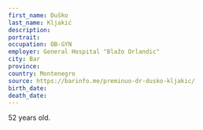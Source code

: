 ```yaml
---
first_name: Duško
last_name: Kljakić
description: 
portrait: 
occupation: OB-GYN
employer: General Hospital "Blažo Orlandic"
city: Bar
province: 
country: Montenegro
source: https://barinfo.me/preminuo-dr-dusko-kljakic/
birth_date: 
death_date: 
---
```


52 years old.
